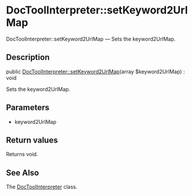 DocToolInterpreter::setKeyword2UrlMap
================

DocToolInterpreter::setKeyword2UrlMap — Sets the keyword2UrlMap.

Description
---------------


public [DocToolInterpreter::setKeyword2UrlMap](https://github.com/lingtalfi/DocTools/blob/master/doc/api/DocTools/Interpreter/DocToolInterpreter/setKeyword2UrlMap.md)(array $keyword2UrlMap) : void




Sets the keyword2UrlMap.




Parameters
--------------


- keyword2UrlMap

    


Return values
----------------

Returns void.









See Also
-----------

The [DocToolInterpreter](https://github.com/lingtalfi/DocTools/blob/master/doc/api/DocTools/Interpreter/DocToolInterpreter.md) class.
